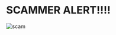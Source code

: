 # SCAMMER ALERT!!!!
![scam](https://github.com/user-attachments/assets/25a13d8c-d3c4-43fd-a7b7-d9e3d20c0c0e)

